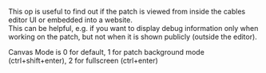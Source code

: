 This op is useful to find out if the patch is viewed from inside the cables editor UI or embedded into a website.  
This can be helpful, e.g. if you want to display debug information only when working on the patch, but not when it is shown publicly (outside the editor).


Canvas Mode is 0 for default, 1 for patch background mode (ctrl+shift+enter), 2 for fullscreen (ctrl+enter)
